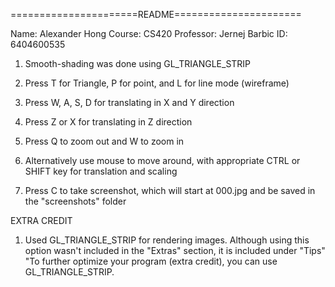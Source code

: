 ======================README======================

Name: Alexander Hong
Course: CS420
Professor: Jernej Barbic
ID: 6404600535


1. Smooth-shading was done using GL_TRIANGLE_STRIP

2. Press T for Triangle, P for point, and L for line mode (wireframe)

3. Press W, A, S, D for translating in X and Y direction

4. Press Z or X  for translating in Z direction

5. Press Q to zoom out and W to zoom in 

6. Alternatively use mouse to move around, with appropriate CTRL or SHIFT key for translation and scaling

7. Press C to take screenshot, which will start at 000.jpg and be saved in the "screenshots" folder



EXTRA CREDIT
1. Used GL_TRIANGLE_STRIP for rendering images. Although using this option wasn't included in the "Extras" section, it is included under "Tips"
	"To further optimize your program (extra credit), you can use GL_TRIANGLE_STRIP.



